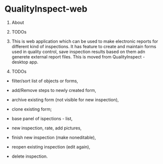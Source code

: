 # QualityInspect-web

1. About
2. TODOs



1. This is web application which can be used to make electronic reports for different kind of inspections. It has feature to create and maintain forms used in quality control, save inspection results based on them adn generete external report files.
This is moved from QualityInspect - desktop app.

2. TODOs
- filter/sort list of objects or forms,
- add/Remove steps to newly created form,
- archive existing form (not visible for new inspection),
- clone existing form;

- base panel of ispections - list,
- new inspection, rate, add pictures,
- finish new inspection (make noneditable),
- reopen existing inspection (edit again),
- delete inspection.


